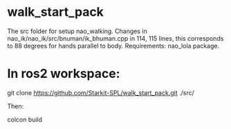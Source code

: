 # walk_start_pack
The src folder for setup nao_walking. Changes in nao_ik/nao_ik/src/bnuman/ik_bhuman.cpp in 114, 115 lines, this corresponds to 88 degrees for hands parallel to body. Requirements: nao_lola package.
# In ros2 workspace:

git clone https://github.com/Starkit-SPL/walk_start_pack.git ./src/

Then:

colcon build
